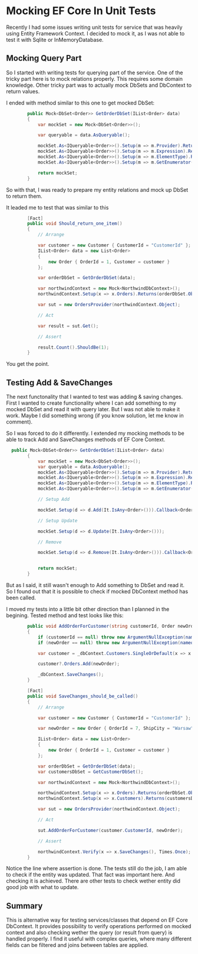 Mocking EF Core In Unit Tests
=============================

Recently I had some issues writing unit tests for service that was heavily using Entity Framework Context.
I decided to mock it, as I was not able to test it with Sqlite or InMemoryDatabase.

## Mocking Query Part
So I started with writing tests for querying part of the service. 
One of the tricky part here is to mock relations properly. This requires some domain knowledge.
Other tricky part was to actually mock DbSets and DbContext to return values.

I ended with method similar to this one to get mocked DbSet:

```csharp
        public Mock<DbSet<Order>> GetOrderDbSet(IList<Order> data)
        {
            var mockSet = new Mock<DbSet<Order>>();

            var queryable = data.AsQueryable();

            mockSet.As<IQueryable<Order>>().Setup(m => m.Provider).Returns(queryable.Provider);
            mockSet.As<IQueryable<Order>>().Setup(m => m.Expression).Returns(queryable.Expression);
            mockSet.As<IQueryable<Order>>().Setup(m => m.ElementType).Returns(queryable.ElementType);
            mockSet.As<IQueryable<Order>>().Setup(m => m.GetEnumerator()).Returns(queryable.GetEnumerator());

            return mockSet;
        }
```

So with that, I was ready to prepare my entity relations and mock up DbSet to return them.

It leaded me to test that was similar to this

```csharp
        [Fact]
        public void Should_return_one_item()
        {
            // Arrange

            var customer = new Customer { CustomerId = "CustomerId" };
            IList<Order> data = new List<Order>
            {
                new Order { OrderId = 1, Customer = customer }
            };

            var orderDbSet = GetOrderDbSet(data);

            var northwindContext = new Mock<NorthwindDbContext>();
            northwindContext.Setup(x => x.Orders).Returns(orderDbSet.Object);

            var sut = new OrdersProvider(northwindContext.Object);

            // Act

            var result = sut.Get();

            // Assert

            result.Count().ShouldBe(1);
        }
```

You get the point.

## Testing Add & SaveChanges
The next functonality that I wanted to test was adding & saving changes.
First I wanted to create functionality where I can add something to my mocked DbSet and read it with query later.
But I was not able to make it work. Maybe I did something wrong (if you know solution, let me know in comment).

So I was forced to do it differently. I extended my mocking methods to be able to track Add and SaveChanges methods of EF Core Context.

```csharp
  public Mock<DbSet<Order>> GetOrderDbSet(IList<Order> data)
        {
            var mockSet = new Mock<DbSet<Order>>();
            var queryable = data.AsQueryable();
            mockSet.As<IQueryable<Order>>().Setup(m => m.Provider).Returns(queryable.Provider);
            mockSet.As<IQueryable<Order>>().Setup(m => m.Expression).Returns(queryable.Expression);
            mockSet.As<IQueryable<Order>>().Setup(m => m.ElementType).Returns(queryable.ElementType);
            mockSet.As<IQueryable<Order>>().Setup(m => m.GetEnumerator()).Returns(queryable.GetEnumerator());

            // Setup Add

            mockSet.Setup(d => d.Add(It.IsAny<Order>())).Callback<Order>((s) => data.Add(s));

            // Setup Update

            mockSet.Setup(d => d.Update(It.IsAny<Order>()));

            // Remove

            mockSet.Setup(d => d.Remove(It.IsAny<Order>())).Callback<Order>((s) => data.Remove(s));


            return mockSet;
        }
```

But as I said, it still wasn't enough to Add something to DbSet and read it.
So I found out that it is possible to check if mocked DbContext method has been called.

I moved my tests into a little bit other direction than I planned in the begining.
Tested method and test looks like this:

```csharp
        public void AddOrderForCustomer(string customerId, Order newOrder)
        {
            if (customerId == null) throw new ArgumentNullException(nameof(customerId));
            if (newOrder == null) throw new ArgumentNullException(nameof(newOrder));

            var customer = _dbContext.Customers.SingleOrDefault(x => x.CustomerId == customerId);

            customer?.Orders.Add(newOrder);

            _dbContext.SaveChanges();
        }
```

```csharp
        [Fact]
        public void SaveChanges_should_be_called()
        {
            // Arrange

            var customer = new Customer { CustomerId = "CustomerId" };

            var newOrder = new Order { OrderId = 7, ShipCity = "Warsaw"};

            IList<Order> data = new List<Order>
            {
                new Order { OrderId = 1, Customer = customer }
            };

            var orderDbSet = GetOrderDbSet(data);
            var customersDbSet = GetCustomerDbSet();

            var northwindContext = new Mock<NorthwindDbContext>();

            northwindContext.Setup(x => x.Orders).Returns(orderDbSet.Object);
            northwindContext.Setup(x => x.Customers).Returns(customersDbSet.Object);

            var sut = new OrdersProvider(northwindContext.Object);

            // Act

            sut.AddOrderForCustomer(customer.CustomerId, newOrder);

            // Assert

            northwindContext.Verify(x => x.SaveChanges(), Times.Once);
        }
```

Notice the line where assertion is done.
The tests still do the job, I am able to check if the entity was updated. That fact was important here. 
And checking it is achieved.
There are other tests to check wether entity did good job with what to update.

## Summary
This is alternative way for testing services/classes that depend on EF Core DbContext.
It provides possibility to verify operations performed on mocked context and also checking wether the query (or result from query) is handled properly.
I find it useful with complex queries, where many different fields can be filtered and joins between tables are applied.
